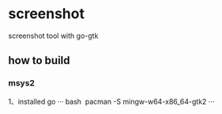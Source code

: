 # screenshot
screenshot tool with go-gtk
## how to build
### msys2
 1、installed go
··· bash
  pacman -S mingw-w64-x86_64-gtk2
···
